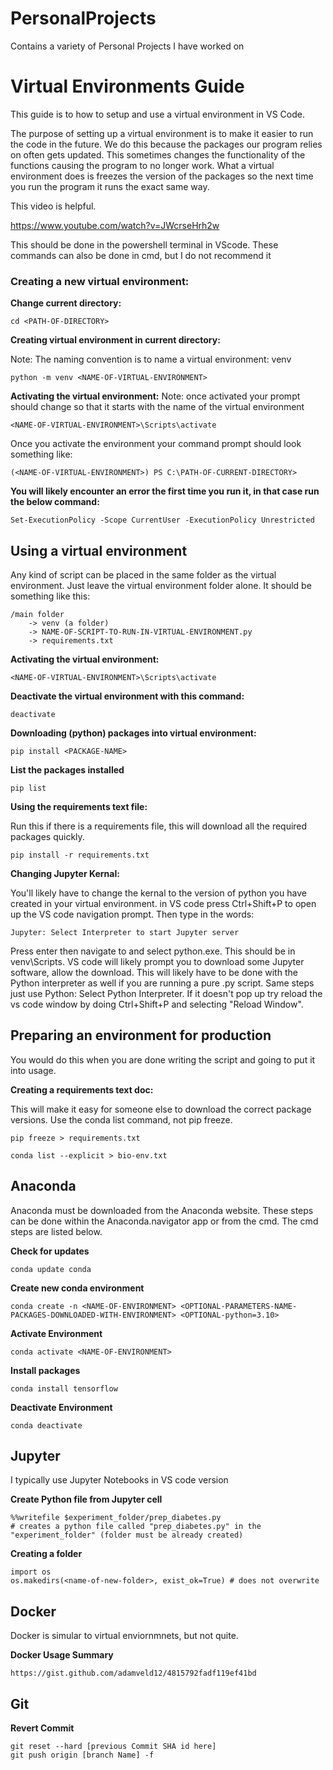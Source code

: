 # PersonalProjects
 Contains a variety of Personal Projects I have worked on

# Virtual Environments Guide
This guide is to how to setup and use a virtual environment in VS Code.

The purpose of setting up a virtual environment is to make it easier to run the code in the future.
We do this because the packages our program relies on often gets updated.
This sometimes changes the functionality of the functions causing the program to no longer work.
What a virtual environment does is freezes the version of the packages so the next time you run the program it runs the exact same way.

This video is helpful.

https://www.youtube.com/watch?v=JWcrseHrh2w

This should be done in the powershell terminal in VScode. These commands can also be done in cmd, but I do not recommend it

### Creating a new virtual environment:

**Change current directory:**

    cd <PATH-OF-DIRECTORY>

**Creating virtual environment in current directory:**

Note: The naming convention is to name a virtual environment: venv

    python -m venv <NAME-OF-VIRTUAL-ENVIRONMENT>

**Activating the virtual environment:**
Note: once activated your prompt should change so that it starts with the name of the virtual environment

    <NAME-OF-VIRTUAL-ENVIRONMENT>\Scripts\activate

Once you activate the environment your command prompt should look something like:

    (<NAME-OF-VIRTUAL-ENVIRONMENT>) PS C:\PATH-OF-CURRENT-DIRECTORY> 

**You will likely encounter an error the first time you run it, in that case run the below command:**

    Set-ExecutionPolicy -Scope CurrentUser -ExecutionPolicy Unrestricted


## Using a virtual environment
Any kind of script can be placed in the same folder as the virtual environment.
Just leave the virtual environment folder alone.
It should be something like this:

    /main folder
        -> venv (a folder)
        -> NAME-OF-SCRIPT-TO-RUN-IN-VIRTUAL-ENVIRONMENT.py
        -> requirements.txt

**Activating the virtual environment:**

    <NAME-OF-VIRTUAL-ENVIRONMENT>\Scripts\activate

**Deactivate the virtual environment with this command:**

    deactivate

**Downloading (python) packages into virtual environment:**

    pip install <PACKAGE-NAME>

**List the packages installed**

    pip list

**Using the requirements text file:**

Run this if there is a requirements file, this will download all the required packages quickly.

    pip install -r requirements.txt
    
**Changing Jupyter Kernal:**

You'll likely have to change the kernal to the version of python you have created in your virtual environment.  in VS code press Ctrl+Shift+P to open up the VS code navigation prompt. Then type in the words:

    Jupyter: Select Interpreter to start Jupyter server

Press enter then navigate to and select python.exe. This should be in venv\Scripts. VS code will likely prompt you to download some Jupyter software, allow the download. This will likely have to be done with the Python interpreter as well if you are running a pure .py script. Same steps just use Python: Select Python Interpreter. If it doesn't pop up try reload the vs code window by doing Ctrl+Shift+P and selecting "Reload Window".

## Preparing an environment for production
You would do this when you are done writing the script and going to put it into usage.

**Creating a requirements text doc:**

This will make it easy for someone else to download the correct package versions. Use the conda list command, not pip freeze.

    pip freeze > requirements.txt
    
    conda list --explicit > bio-env.txt
    
## Anaconda

Anaconda must be downloaded from the Anaconda website. These steps can be done within the Anaconda.navigator app or from the cmd. The cmd steps are listed below.

**Check for updates**

    conda update conda
    
**Create new conda environment**

    conda create -n <NAME-OF-ENVIRONMENT> <OPTIONAL-PARAMETERS-NAME-PACKAGES-DOWNLOADED-WITH-ENVIRONMENT> <OPTIONAL-python=3.10>
    
**Activate Environment**

    conda activate <NAME-OF-ENVIRONMENT>
    
**Install packages**

    conda install tensorflow
    
**Deactivate Environment**

    conda deactivate
    
## Jupyter 

I typically use Jupyter Notebooks in VS code version

**Create Python file from Jupyter cell**

    %%writefile $experiment_folder/prep_diabetes.py
    # creates a python file called "prep_diabetes.py" in the "experiment_folder" (folder must be already created)
    
**Creating a folder**

    import os
    os.makedirs(<name-of-new-folder>, exist_ok=True) # does not overwrite
    
## Docker
    
Docker is simular to virtual enviornmnets, but not quite.

**Docker Usage Summary**

    https://gist.github.com/adamveld12/4815792fadf119ef41bd
    
## Git

**Revert Commit**

    git reset --hard [previous Commit SHA id here]
    git push origin [branch Name] -f
